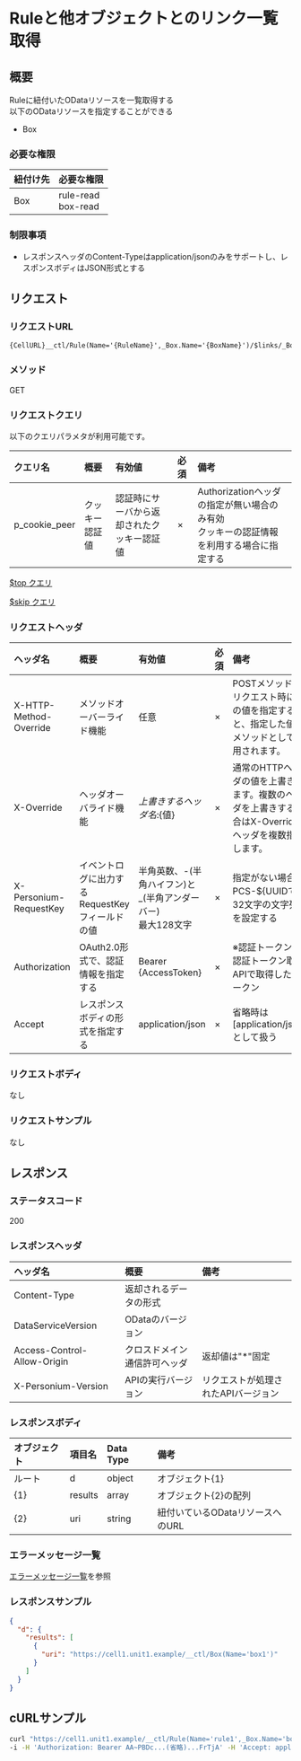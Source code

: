 # Ruleと他オブジェクトとのリンク一覧取得
## 概要
Ruleに紐付いたODataリソースを一覧取得する  
以下のODataリソースを指定することができる  

* Box

### 必要な権限
|紐付け先|必要な権限|
|:-|:-|
|Box|rule-read<br>box-read|

### 制限事項
* レスポンスヘッダのContent-Typeはapplication/jsonのみをサポートし、レスポンスボディはJSON形式とする


## リクエスト
### リクエストURL
```
{CellURL}__ctl/Rule(Name='{RuleName}',_Box.Name='{BoxName}')/$links/_Box
```

### メソッド
GET

### リクエストクエリ
以下のクエリパラメタが利用可能です。

|クエリ名|概要|有効値|必須|備考|
|:--|:--|:--|:--|:--|
|p_cookie_peer|クッキー認証値|認証時にサーバから返却されたクッキー認証値|×|Authorizationヘッダの指定が無い場合のみ有効<br>クッキーの認証情報を利用する場合に指定する|

<!---
[$select クエリ](406_Select_Query.md)

[$expand クエリ](405_Expand_Query.md)

[$format クエリ](404_Format_Query.md)

[$filter クエリ](403_Filter_Query.md)

[$inlinecount クエリ](407_Inlinecount_Query.md)

[$orderby クエリ](400_Orderby_Query.md)
-->

[$top クエリ](401_Top_Query.md)

[$skip クエリ](402_Skip_Query.md)

<!---
[全文検索(q)クエリ](408_Full_Text_Search_Query.md)
-->

### リクエストヘッダ
|ヘッダ名|概要|有効値|必須|備考|
|:--|:--|:--|:--|:--|
|X-HTTP-Method-Override|メソッドオーバーライド機能|任意|×|POSTメソッドでリクエスト時にこの値を指定すると、指定した値がメソッドとして使用されます。|
|X-Override|ヘッダオーバライド機能|${上書きするヘッダ名}:${値}|×|通常のHTTPヘッダの値を上書きします。複数のヘッダを上書きする場合はX-Overrideヘッダを複数指定します。|
|X-Personium-RequestKey|イベントログに出力するRequestKeyフィールドの値|半角英数、-(半角ハイフン)と_(半角アンダーバー)<br>最大128文字|×|指定がない場合、PCS-${UUIDで32文字の文字列}を設定する|
|Authorization|OAuth2.0形式で、認証情報を指定する|Bearer {AccessToken}|×|※認証トークンは認証トークン取得APIで取得したトークン|
|Accept|レスポンスボディの形式を指定する|application/json|×|省略時は[application/json]として扱う|

### リクエストボディ
なし

### リクエストサンプル
なし


## レスポンス
### ステータスコード
200

### レスポンスヘッダ

|ヘッダ名|概要|備考|
|:--|:--|:--|
|Content-Type|返却されるデータの形式||
|DataServiceVersion|ODataのバージョン||
|Access-Control-Allow-Origin|クロスドメイン通信許可ヘッダ|返却値は"*"固定|
|X-Personium-Version|APIの実行バージョン|リクエストが処理されたAPIバージョン|

### レスポンスボディ

|オブジェクト|項目名|Data Type|備考|
|:--|:--|:--|:--|
|ルート|d|object|オブジェクト{1}|
|{1}|results|array|オブジェクト{2}の配列|
|{2}|uri|string|紐付いているODataリソースへのURL|
### エラーメッセージ一覧
[エラーメッセージ一覧](004_Error_Messages.md)を参照

### レスポンスサンプル
```JSON
{
  "d": {
    "results": [
      {
        "uri": "https://cell1.unit1.example/__ctl/Box(Name='box1')"
      }
    ]
  }
}
```

## cURLサンプル

```sh
curl "https://cell1.unit1.example/__ctl/Rule(Name='rule1',_Box.Name='box1')/\$links/_Box" -X GET \
-i -H 'Authorization: Bearer AA~PBDc...(省略)...FrTjA' -H 'Accept: application/json'
```
